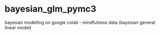 # bayesian_glm_pymc3
  
bayesian modelling on google colab - mindfulness data (bayesian general linear model)
